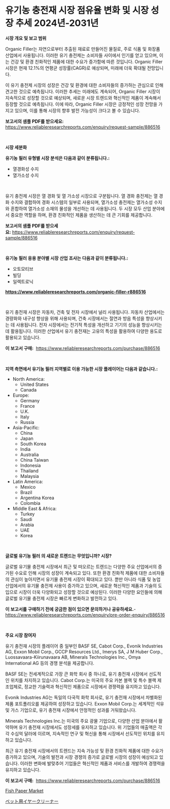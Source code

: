 <p><h1>유기농 충전재 시장 점유율 변화 및 시장 성장 추세 2024년-2031년</h1></p><p><strong>시장 개요 및 보고 범위</strong></p>
<p><p>Organic Filler는 자연으로부터 추출된 재료로 만들어진 물질로, 주로 식품 및 화장품 산업에서 사용됩니다. 이러한 유기 충전제는 소비자들 사이에서 인기를 얻고 있으며, 이는 건강 및 환경 친화적인 제품에 대한 수요가 증가함에 따른 것입니다. Organic Filler 시장은 현재 12.1%의 연평균 성장률(CAGR)로 예상되며, 미래에 더욱 확대될 전망입니다.</p><p>이 유기 충전제 시장의 성장은 건강 및 환경에 대한 소비자들의 증가하는 관심으로 인해 견고한 것으로 예측됩니다. 이러한 추세는 미래에도 계속되어, Organic Filler 시장이 지속적으로 성장할 것으로 예상되며, 새로운 시장 트렌드와 혁신적인 제품이 계속해서 등장할 것으로 예측됩니다. 이에 따라, Organic Filler 시장은 긍정적인 성장 전망을 가지고 있으며, 이를 통해 시장의 향후 발전 가능성이 크다고 볼 수 있습니다.</p></p>
<p><strong>보고서의 샘플 PDF를 받으세요:</strong> <a href="https://www.reliableresearchreports.com/enquiry/request-sample/886516">https://www.reliableresearchreports.com/enquiry/request-sample/886516</a></p>
<p>&nbsp;</p>
<p><strong>시장 세분화</strong></p>
<p><strong>유기농 필러 유형별 시장 분석은 다음과 같이 분류됩니다.:</strong></p>
<p><ul><li>열경화성 수지</li><li>열가소성 수지</li></ul></p>
<p>&nbsp;</p>
<p><p>유기 충전제 시장은 열 경화 및 열 가소성 시장으로 구분됩니다. 열 경화 충전제는 열 경화 수지와 결합하여 경화 시스템의 일부로 사용되며, 열가소성 충전제는 열가소성 수지와 혼합하여 열가소성 소재의 물성을 개선하는 데 사용됩니다. 두 시장 모두 산업 분야에서 중요한 역할을 하며, 환경 친화적인 제품을 생산하는 데 큰 기회를 제공합니다.</p></p>
<p><strong>보고서의 샘플 PDF를 받으세요:</strong>&nbsp;<a href="https://www.reliableresearchreports.com/enquiry/request-sample/886516">https://www.reliableresearchreports.com/enquiry/request-sample/886516</a></p>
<p>&nbsp;</p>
<p><strong> 유기농 필러 응용 분야별 시장 산업 조사는 다음과 같이 분류됩니다.:</strong></p>
<p><ul><li>오토모티브</li><li>빌딩</li><li>일렉트로닉</li></ul></p>
<p><strong><a href="https://www.reliableresearchreports.com/organic-filler-r886516">https://www.reliableresearchreports.com/organic-filler-r886516</a></strong></p>
<p>&nbsp;</p>
<p><p>유기 충전재 시장은 자동차, 건축 및 전자 시장에서 널리 사용됩니다. 자동차 산업에서는 경량화와 내구성 향상을 위해 사용되며, 건축 시장에서는 절연과 방음 특성을 향상시키는 데 사용됩니다. 전자 시장에서는 전기적 특성을 개선하고 기기의 성능을 향상시키는 데 활용됩니다. 이러한 산업에서 유기 충전재는 고유의 특성을 활용하여 다양한 용도로 활용되고 있습니다.</p></p>
<p><strong>이 보고서 구매:</strong>&nbsp; <a href="https://www.reliableresearchreports.com/purchase/886516">https://www.reliableresearchreports.com/purchase/886516</a></p>
<p>&nbsp;</p>
<p><strong>지역 측면에서 유기농 필러 지역별로 이용 가능한 시장 플레이어는 다음과 같습니다.:</strong></p>
<p><ul>
    <li>
        North America:
        <ul>
            <li>United States</li>
            <li>Canada</li>
        </ul>
    </li>
    <li>
        Europe:
        <ul>
            <li>Germany</li>
            <li>France</li>
            <li>U.K.</li>
            <li>Italy</li>
            <li>Russia</li>
        </ul>
    </li>
    <li>
        Asia-Pacific:
        <ul>
            <li>China</li>
            <li>Japan</li>
            <li>South Korea</li>
            <li>India</li>
            <li>Australia</li>
            <li>China Taiwan</li>
            <li>Indonesia</li>
            <li>Thailand</li>
            <li>Malaysia</li>
        </ul>
    </li>
    <li>
        Latin America:
        <ul>
            <li>Mexico</li>
            <li>Brazil</li>
            <li>Argentina Korea</li>
            <li>Colombia</li>
        </ul>
    </li>
    <li>
        Middle East & Africa:
        <ul>
            <li>Turkey</li>
            <li>Saudi</li>
            <li>Arabia</li>
            <li>UAE</li>
            <li>Korea</li>
        </ul>
    </li>
    </ul></p>
<p>&nbsp;</p>
<p><strong>글로벌 유기농 필러 의 새로운 트렌드는 무엇입니까? 시장?</strong></p>
<p><p>글로벌 유기물 충전제 시장에서 최근 및 떠오르는 트렌드는 다양한 주요 산업에서의 증가된 수요로 인해 시장의 성장이 계속되고 있다. 또한 환경 친화적 제품에 대한 소비자들의 관심이 높아지면서 유기물 충전제 시장이 확대되고 있다. 뿐만 아니라 식품 및 농업 산업에서의 유기물 충전제 사용이 증가하고 있으며, 새로운 혁신적인 제품과 기술의 도입으로 시장이 더욱 다양화되고 성장할 것으로 예상된다. 이러한 다양한 요인들에 의해 글로벌 유기물 충전제 시장은 빠르게 변화하고 발전하고 있다.</p></p>
<p><strong>이 보고서를 구매하기 전에 궁금한 점이 있으면 문의하거나 공유하세요.</strong>- <a href="https://www.reliableresearchreports.com/enquiry/pre-order-enquiry/886516">https://www.reliableresearchreports.com/enquiry/pre-order-enquiry/886516</a></p>
<p>&nbsp;</p>
<p><strong>주요 시장 참여자</strong></p>
<p><p>유기 충전재 시장의 플레이어 중 일부인 BASF SE, Cabot Corp., Evonik Industries AG, Exxon Mobil Corp., GCCP Resources Ltd., Imerys SA, J M Huber Corp., Luossavaara-Kiirunavaara AB, Minerals Technologies Inc., Omya International AG 등의 경쟁 분석을 제공합니다.</p><p>BASF SE는 전세계적으로 가장 큰 화학 회사 중 하나로, 유기 충전재 시장에서 선도적인 위치를 차지하고 있습니다. Cabot Corp.는 미국의 주요 카본 블랙 및 특수 블랙 제조업체로, 정교한 기술력과 혁신적인 제품으로 시장에서 경쟁력을 유지하고 있습니다.</p><p>Evonik Industries AG는 독일의 다국적 화학 회사로, 유기 충전재 시장에서 차별화된 제품 포트폴리오를 제공하여 성장하고 있습니다. Exxon Mobil Corp.는 세계적인 석유 및 가스 기업으로, 유기 충전재 시장에서 안정적인 성과를 거둬왔습니다.</p><p>Minerals Technologies Inc.는 미국의 주요 광물 기업으로, 다양한 산업 분야에서 활약하며 유기 충전재 시장에서도 성장세를 유지하고 있습니다. 위 기업들의 매출액은 각각 수십억 달러에 이르며, 지속적인 연구 및 혁신을 통해 시장에서 선도적인 위치를 유지하고 있습니다.</p><p>최근 유기 충전재 시장에서의 트렌드는 지속 가능성 및 환경 친화적 제품에 대한 수요가 증가하고 있으며, 기술의 발전과 시장 경쟁의 증가로 글로벌 시장의 성장이 예상되고 있습니다. 이러한 변화에 발맞추어 기업들은 혁신적인 제품과 서비스를 개발하여 경쟁력을 유지하고 있습니다.</p></p>
<p><strong>이 보고서 구매:</strong>&nbsp;&nbsp;<a href="https://www.reliableresearchreports.com/purchase/886516">https://www.reliableresearchreports.com/purchase/886516</a></p>
<p><p><a href="https://pretty-mail-caf.notion.site/Fish-Paper-Market-Size-Furnishes-Valuable-Information-Encompassing-Market-Share-Market-Trends-and--6cb5e38b1cfb4702ba46e940c39d51e9">Fish Paper Market</a></p><p><a href="https://github.com/SarahFahey88/Market-Research-Report-List-1/blob/main/157651221733.md">ペット用イヤークリーナー</a></p></p>